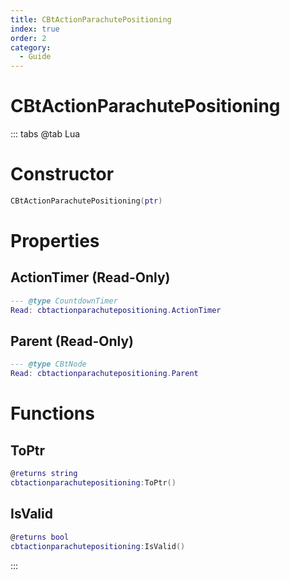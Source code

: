 ```yaml
---
title: CBtActionParachutePositioning
index: true
order: 2
category:
  - Guide
---
```


# CBtActionParachutePositioning

::: tabs
@tab Lua
# Constructor
```lua
CBtActionParachutePositioning(ptr)
```
# Properties
## ActionTimer (Read-Only)
```lua
--- @type CountdownTimer
Read: cbtactionparachutepositioning.ActionTimer
```
## Parent (Read-Only)
```lua
--- @type CBtNode
Read: cbtactionparachutepositioning.Parent
```
# Functions
## ToPtr
```lua
@returns string
cbtactionparachutepositioning:ToPtr()
```
## IsValid
```lua
@returns bool
cbtactionparachutepositioning:IsValid()
```

:::